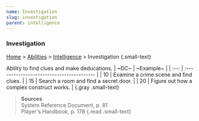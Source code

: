 ```yaml
---
name: Investigation
slug: investigation
parent: intelligence
---
```

### Investigation
[Home](dm-operations-center) > [Abilities](abilities) > [Intelligence](intelligence) > Investigation {.small-text}

Ability to find clues and make deducations.
| ~DC~ | ~Example~                                 |
| :--: | :---------------------------------------- |
|  10  | Examine a crime scene and find clues.     |
|  15  | Search a room and find a secret door.     |
|  20  | Figure out how a complex construct works. |
{.gray .small-text}

> **Sources** <br/>
> System Reference Document, p. 81<br/>
> Player's Handbook, p. 178
{.read .small-text}


